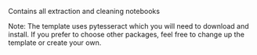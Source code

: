 Contains all extraction and cleaning notebooks

Note: The template uses pytesseract which you will need to download and install. If you prefer to choose other packages, feel free to change up the template or create your own.  
